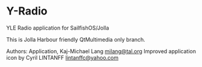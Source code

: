 # Y-Radio

YLE Radio application for SailfishOS/Jolla

This is Jolla Harbour friendly QtMultimedia only branch.

Authors:
Application, Kaj-Michael Lang <milang@tal.org>
Improved application icon by Cyril LINTANFF <lintanffc@yahoo.com>
